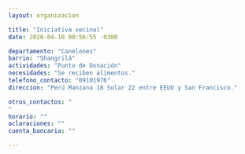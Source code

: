 ```yaml
---
layout: organizacion

title: "Iniciativa vecinal"
date: 2020-04-10 00:56:55 -0300

departamento: "Canelones"
barrio: "Shangrilá"
actividades: "Punto de Donación"
necesidades: "Se reciben alimentos."
telefono_contacto: "09101976"
direccion: "Perú Manzana 18 Solar 22 entre EEUU y San Francisco."

otros_contactos: "
"
horario: ""
aclaraciones: ""
cuenta_bancaria: ""

---
```

